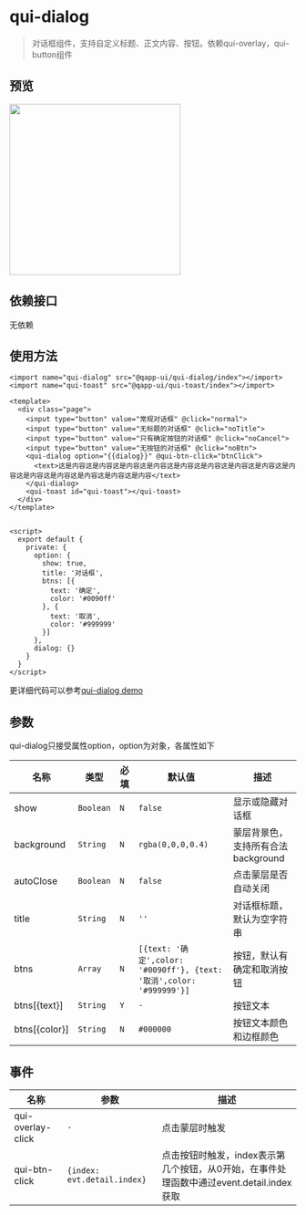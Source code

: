 # qui-dialog

> 对话框组件，支持自定义标题、正文内容、按钮。依赖qui-overlay，qui-button组件

## 预览
<img src="https://qapp-ui.github.io/qapp-ui/docs/assets/qui-dialog.gif" width="300"/>

## 依赖接口

无依赖

## 使用方法

```ux
<import name="qui-dialog" src="@qapp-ui/qui-dialog/index"></import>
<import name="qui-toast" src="@qapp-ui/qui-toast/index"></import>

<template>
  <div class="page">
    <input type="button" value="常规对话框" @click="normal">
    <input type="button" value="无标题的对话框" @click="noTitle">
    <input type="button" value="只有确定按钮的对话框" @click="noCancel">
    <input type="button" value="无按钮的对话框" @click="noBtn">
    <qui-dialog option="{{dialog}}" @qui-btn-click="btnClick">
      <text>这是内容这是内容这是内容这是内容这是内容这是内容这是内容这是内容这是内容这是内容这是内容这是内容这是内容这是内容</text>
    </qui-dialog>
    <qui-toast id="qui-toast"></qui-toast>
  </div>
</template>


<script>
  export default {
    private: {
      option: {
        show: true,
        title: '对话框',
        btns: [{
          text: '确定',
          color: '#0090ff'
        }, {
          text: '取消',
          color: '#999999'
        }]
      },
      dialog: {}
    }   
  }
</script>
```

更详细代码可以参考[qui-dialog demo](https://github.com/qapp-ui/qapp-ui/blob/master/src/Dialog/index.ux)

## 参数

qui-dialog只接受属性option，option为对象，各属性如下

| 名称 | 类型 | 必填 | 默认值 | 描述 |
|------------|------------|--------|-----|-----|
| show | `Boolean` | `N` | `false` |显示或隐藏对话框 |
| background | `String` | `N` | `rgba(0,0,0,0.4)` |蒙层背景色，支持所有合法background |
| autoClose | `Boolean` | `N` | `false` | 点击蒙层是否自动关闭 |
| title | `String` | `N` | `''` | 对话框标题，默认为空字符串 |
| btns | `Array` | `N` | `[{text: '确定',color: '#0090ff'}, {text: '取消',color: '#999999'}]` | 按钮，默认有确定和取消按钮 |
| btns[{text}] | `String` | `Y` | `-` | 按钮文本 |
| btns[{color}] | `String` | `N` | `#000000` | 按钮文本颜色和边框颜色 |


## 事件

| 名称 | 参数 | 描述 |
|----------|------------|--------|
| qui-overlay-click | `-` | 点击蒙层时触发 |
| qui-btn-click| `{index: evt.detail.index}` | 点击按钮时触发，index表示第几个按钮，从0开始，在事件处理函数中通过event.detail.index获取 |
